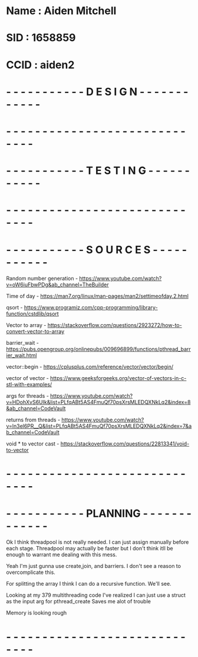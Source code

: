 # Name : Aiden Mitchell
# SID : 1658859
# CCID : aiden2



# - - - - - - - - - - - D E S I G N - - - - - - - - - - - -
# - - - - - - - - - - - - - - - - - - - - - - - - - - - - -




# - - - - - - - - - - - T E S T I N G - - - - - - - - - - -
# - - - - - - - - - - - - - - - - - - - - - - - - - - - - -



# - - - - - - - - - - - S O U R C E S - - - - - - - - - - -
Random number generation  - https://www.youtube.com/watch?v=oW6iuFbwPDg&ab_channel=TheBuilder

Time of day - https://man7.org/linux/man-pages/man2/settimeofday.2.html

qsort - https://www.programiz.com/cpp-programming/library-function/cstdlib/qsort

Vector to array - https://stackoverflow.com/questions/2923272/how-to-convert-vector-to-array

barrier_wait - https://pubs.opengroup.org/onlinepubs/009696899/functions/pthread_barrier_wait.html

vector::begin - https://cplusplus.com/reference/vector/vector/begin/

vector of vector - https://www.geeksforgeeks.org/vector-of-vectors-in-c-stl-with-examples/

args for threads - https://www.youtube.com/watch?v=HDohXvS6UIk&list=PLfqABt5AS4FmuQf70psXrsMLEDQXNkLq2&index=8&ab_channel=CodeVault

returns from threads - https://www.youtube.com/watch?v=ln3el6PR__Q&list=PLfqABt5AS4FmuQf70psXrsMLEDQXNkLq2&index=7&ab_channel=CodeVault

void * to vector cast - https://stackoverflow.com/questions/22813341/void-to-vector
# - - - - - - - - - - - - - - - - - - - - - - - - - - - - -


# - - - - - - - - - - - PLANNING - - - - - - - - - - - - -
Ok I think threadpool is not really needed. I can just assign manually before each stage. 
Threadpool may actually be faster but I don't think itll be enough to warrant me dealing with this mess.

Yeah I'm just gunna use create,join, and barriers. I don't see a reason to overcomplicate this.


For splitting the array I think I can do a recursive function. We'll see.

Looking at my 379 multithreading code I've realized I can just use a struct as the input arg for pthread_create
Saves me alot of trouble

Memory is looking rough
# - - - - - - - - - - - - - - - - - - - - - - - - - - - - -
